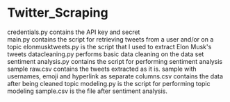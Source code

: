 # Twitter_Scraping
credentials.py contains the API key and secret <br>
main.py contains the script for retrieving tweets from a user and/or on a topic
elonmusktweets.py is the script that I used to extract Elon Musk's tweets
datacleaning.py performs basic data cleaning on the data set
sentiment analysis.py contains the script for performing sentiment analysis
sample raw.csv contains the tweets extracted as it is.
sample with usernames, emoji and hyperlink as separate columns.csv contains the data after being cleaned
topic modeling.py is the script for performing topic modeling
sample.csv is the file after sentiment analysis.

